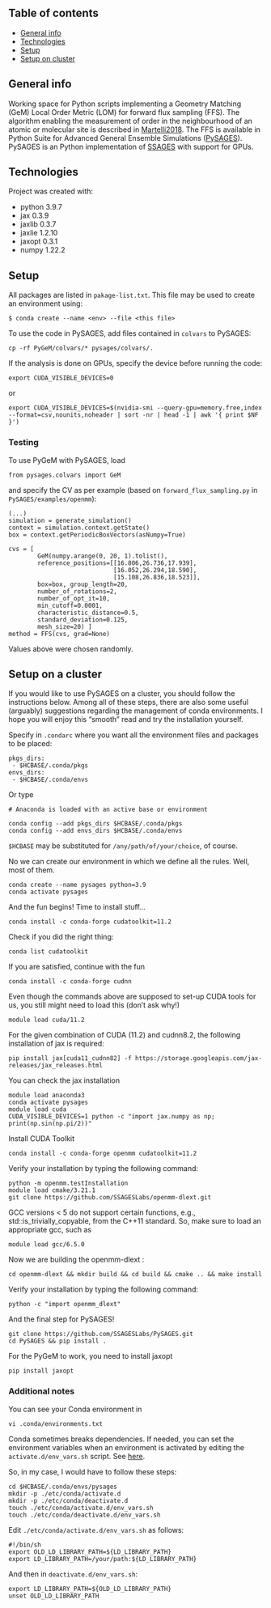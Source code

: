 ## Table of contents
* [General info](#general-info)
* [Technologies](#technologies)
* [Setup](#setup)
* [Setup on cluster](#setup-on-a-cluster)

## General info
Working space for Python scripts implementing a Geometry Matching (GeM) Local Order Metric (LOM) for forward flux sampling (FFS). The algorithm enabling the measurement of order in the neighbourhood of an atomic or molecular site is described in [Martelli2018](https://journals.aps.org/prb/abstract/10.1103/PhysRevB.97.064105). The FFS is available in Python Suite for Advanced General Ensemble Simulations ([PySAGES](https://github.com/SSAGESLabs/PySAGES/tree/ffs)). PySAGES is an Python implementation of [SSAGES](https://ssagesproject.github.io/) with support for GPUs.

## Technologies
Project was created with:
* python 3.9.7
* jax 0.3.9
* jaxlib 0.3.7
* jaxlie 1.2.10
* jaxopt 0.3.1
* numpy 1.22.2

## Setup
All packages are listed in `pakage-list.txt`. This file may be used to create an environment using:
```
$ conda create --name <env> --file <this file>
```
To use the code in PySAGES, add files contained in `colvars` to PySAGES:
```
cp -rf PyGeM/colvars/* pysages/colvars/.
```
If the analysis is done on GPUs, specify the device before running the code:
```
export CUDA_VISIBLE_DEVICES=0
```
or
```
export CUDA_VISIBLE_DEVICES=$(nvidia-smi --query-gpu=memory.free,index --format=csv,nounits,noheader | sort -nr | head -1 | awk '{ print $NF }')
```
### Testing
To use PyGeM with PySAGES, load
```
from pysages.colvars import GeM
```
and specify the CV as per example (based on `forward_flux_sampling.py` in `PySAGES/examples/openmm`):
```
(...)
simulation = generate_simulation()
context = simulation.context.getState()
box = context.getPeriodicBoxVectors(asNumpy=True)

cvs = [
        GeM(numpy.arange(0, 20, 1).tolist(),
        reference_positions=[[16.806,26.736,17.939],
                             [16.052,26.294,18.590],
                             [15.108,26.836,18.523]],
        box=box, group_length=20,
        number_of_rotations=2,
        number_of_opt_it=10,
        min_cutoff=0.0001,
        characteristic_distance=0.5,
        standard_deviation=0.125,
        mesh_size=20) ]
method = FFS(cvs, grad=None)

```
Values above were chosen randomly.
## Setup on a cluster
If you would like to use PySAGES on a cluster, you should follow the instructions below. Among all of these steps, there are also some useful (arguably) suggestions regarding the management of conda environments. I hope you will enjoy this “smooth” read and try the installation yourself.

Specify in `.condarc` where you want all the environment files and packages to be placed:
```
pkgs_dirs:
 - $HCBASE/.conda/pkgs
envs_dirs:
 - $HCBASE/.conda/envs
```
Or type
```
# Anaconda is loaded with an active base or environment

conda config --add pkgs_dirs $HCBASE/.conda/pkgs
conda config --add envs_dirs $HCBASE/.conda/envs
```
`$HCBASE` may be substituted for `/any/path/of/your/choice`, of course.

No we can create our environment in which we define all the rules. Well, most of them.
```
conda create --name pysages python=3.9
conda activate pysages
```
And the fun begins! Time to install stuff…
```
conda install -c conda-forge cudatoolkit=11.2
```
Check if you did the right thing:
```
conda list cudatoolkit
```
If you are satisfied, continue with the fun
```
conda install -c conda-forge cudnn
```
Even though the commands above are supposed to set-up CUDA tools for us, you still might need to load this (don’t ask why!)
```
module load cuda/11.2
```
For the given combination of CUDA (11.2) and cudnn8.2, the following installation of jax is required:
```
pip install jax[cuda11_cudnn82] -f https://storage.googleapis.com/jax-releases/jax_releases.html
```
You can check the jax installation
```
module load anaconda3
conda activate pysages
module load cuda
CUDA_VISIBLE_DEVICES=1 python -c "import jax.numpy as np; print(np.sin(np.pi/2))"
``````
Install CUDA Toolkit
```
conda install -c conda-forge openmm cudatoolkit=11.2
```
Verify your installation by typing the following command:
```
python -m openmm.testInstallation
module load cmake/3.21.1
git clone https://github.com/SSAGESLabs/openmm-dlext.git
``````
GCC versions < 5 do not support certain functions, e.g., std::is_trivially_copyable, from the C++11 standard. So, make sure to load an appropriate gcc, such as
```
module load gcc/6.5.0 
```
Now we are building the openmm-dlext :
```
cd openmm-dlext && mkdir build && cd build && cmake .. && make install
```
Verify your installation by typing the following command:
```
python -c "import openmm_dlext"
```
And the final step for PySAGES!
```
git clone https://github.com/SSAGESLabs/PySAGES.git
cd PySAGES && pip install .
```
For the PyGeM to work, you need to install jaxopt
```
pip install jaxopt
```
### Additional notes
You can see your Conda environment in
```
vi .conda/environments.txt
```
Conda sometimes breaks dependencies. If needed, you can set the environment variables when an environment is activated by editing the `activate.d/env_vars.sh` script. See [here](https://conda.io/docs/user-guide/tasks/manage-environments.html#macos-and-linux).

So, in my case, I would have to follow these steps:
```
cd $HCBASE/.conda/envs/pysages
mkdir -p ./etc/conda/activate.d
mkdir -p ./etc/conda/deactivate.d
touch ./etc/conda/activate.d/env_vars.sh
touch ./etc/conda/deactivate.d/env_vars.sh
```
Edit `./etc/conda/activate.d/env_vars.sh` as follows:
```
#!/bin/sh
export OLD_LD_LIBRARY_PATH=${LD_LIBRARY_PATH}
export LD_LIBRARY_PATH=/your/path:${LD_LIBRARY_PATH}
```
And then in `deactivate.d/env_vars.sh`:
```
export LD_LIBRARY_PATH=${OLD_LD_LIBRARY_PATH}
unset OLD_LD_LIBRARY_PATH
```
